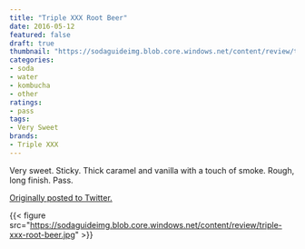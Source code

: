 ```yaml
---
title: "Triple XXX Root Beer"
date: 2016-05-12
featured: false
draft: true
thumbnail: "https://sodaguideimg.blob.core.windows.net/content/review/thumbs/triple-xxx-root-beer.jpg"
categories:
- soda
- water
- kombucha
- other
ratings:
- pass
tags:
- Very Sweet
brands:
- Triple XXX
---
```


Very sweet. Sticky. Thick caramel and vanilla with a touch of smoke. Rough, long finish. Pass.

[Originally posted to Twitter.](https://twitter.com/Cavorter/status/730940803745513472)

{{< figure src="https://sodaguideimg.blob.core.windows.net/content/review/triple-xxx-root-beer.jpg" >}}

